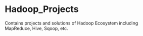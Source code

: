 # Hadoop_Projects
Contains projects and solutions of Hadoop Ecosystem including MapReduce, Hive, Sqoop, etc.
